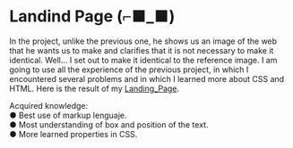 # Landind Page (⌐■_■)

In the project, unlike the previous one, he shows us an image of the web that he wants us to make and clarifies that it is not necessary to make it identical. Well... I set out to make it identical to the reference image. I am going to use all the experience of the previous project, in which I encountered several problems and in which I learned more about CSS and HTML. Here is the result of my [Landing_Page](apheiro.github.io/landing_page/).

Acquired knowledge:</br>
● Best use of markup lenguaje.</br>
● Most understanding of box and position of the text.</br>
● More learned properties in CSS.</br>
